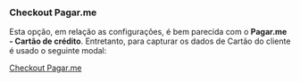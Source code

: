 ### Checkout Pagar.me

Esta opção, em relação as configurações, é bem parecida com o **Pagar.me - Cartão de crédito**. Entretanto, para capturar os dados de Cartão do cliente é usado o seguinte modal:

[Checkout Pagar.me](https://i.imgur.com/TpMs7mi.png)